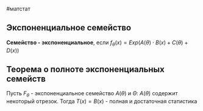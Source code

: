 #матстат 
## Экспоненциальное семейство
**Семейство - экспоненциальное**, если $f_{\theta}(x) = Exp(A(\theta) \cdot B(x) + C(\theta) + D(x))$

## Теорема о полноте экспоненциальных семейств
Пусть $F_{\theta}$ - экспоненциальное семейство $A(\theta)$ и $\Theta: \ A(\theta)$ содержит некоторый отрезок. Тогда $T(x) = B(x)$ - полная и достаточная статистика